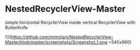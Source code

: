 # NestedRecyclerView-Master
simple horizontal RecyclerView inside vertical RecyclerView with ButterKnife

![](https://github.com/mjmotani/NestedRecyclerView-Master/blob/master/screenshots/Screenshot_1.png =540x960)

